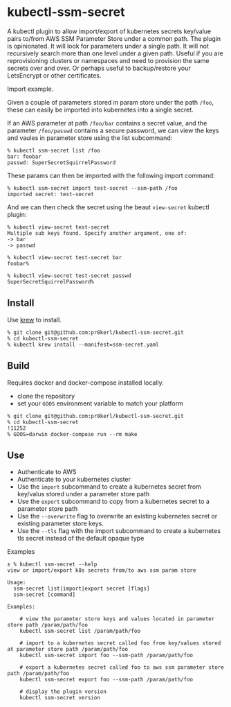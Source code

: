 # kubectl-ssm-secret

A kubectl plugin to allow import/export of kubernetes secrets key/value pairs to/from AWS SSM Parameter Store under a common path.
The plugin is opinionated. It will look for parameters under a single path. It will not recursively search more than one level under a given path.
Useful if you are reprovisioning clusters or namespaces and need to provision the same secrets over and over.
Or perhaps useful to backup/restore your LetsEncrypt or other certificates.
 
Import example.

Given a couple of parameters stored in param store under the path `/foo`, these can easily be imported into kubernetes into a single secret.

If an AWS parameter at path `/foo/bar` contains a secret value, and the parameter `/foo/passwd` contains a secure password, we can view the keys and vaules in parameter store using the list subcommand:

```
% kubectl ssm-secret list /foo
bar: foobar
passwd: SuperSecretSquirrelPassword
```

These params can then be imported with the following import command:
```
% kubectl ssm-secret import test-secret --ssm-path /foo
imported secret: test-secret
```

And we can then check the secret using the beaut `view-secret` kubectl plugin:
```
% kubectl view-secret test-secret
Multiple sub keys found. Specify another argument, one of:
-> bar
-> passwd

% kubectl view-secret test-secret bar
foobar%

% kubectl view-secret test-secret passwd
SuperSecretSquirrelPassword%
```


## Install

Use [krew](https://github.com/kubernetes-sigs/krew) to install.

```
% git clone git@github.com:pr8kerl/kubectl-ssm-secret.git
% cd kubectl-ssm-secret
% kubectl krew install --manifest=ssm-secret.yaml
```

## Build 

Requires docker and docker-compose installed locally.

* clone the repository
* set your `GOOS` environment variable to match your platform

```
% git clone git@github.com:pr8kerl/kubectl-ssm-secret.git
% cd kubectl-ssm-secret                                                                                                                                                               !11252
% GOOS=darwin docker-compose run --rm make
```

## Use

* Authenticate to AWS
* Authenticate to your kubernetes cluster
* Use the `import` subcommand to create a kubernetes secret from key/valus stored under a parameter store path
* Use the `export` subcommand to copy from a kubernetes secret to a parameter store path
* Use the `--overwrite` flag to overwrite an existing kubernetes secret or existing parameter store keys.
* Use the `--tls` flag with the import subcommand to create a kubernetes tls secret instead of the default opaque type

Examples

```
± % kubectl ssm-secret --help
view or import/export k8s secrets from/to aws ssm param store

Usage:
  ssm-secret list|import|export secret [flags]
  ssm-secret [command]

Examples:

	# view the parameter store keys and values located in parameter store path /param/path/foo
	kubectl ssm-secret list /param/path/foo

	# import to a kubernetes secret called foo from key/values stored at parameter store path /param/path/foo
	kubectl ssm-secret import foo --ssm-path /param/path/foo

	# export a kubernetes secret called foo to aws ssm parameter store path /param/path/foo
	kubectl ssm-secret export foo --ssm-path /param/path/foo

	# display the plugin version
	kubectl ssm-secret version

```


